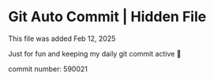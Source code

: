 # Git Auto Commit | Hidden File

This file was added Feb 12, 2025

Just for fun and keeping my daily git commit active 🤪

commit number: 590021
